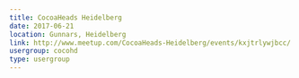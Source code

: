 ```yaml
---
title: CocoaHeads Heidelberg
date: 2017-06-21
location: Gunnars, Heidelberg
link: http://www.meetup.com/CocoaHeads-Heidelberg/events/kxjtrlywjbcc/
usergroup: cocohd
type: usergroup
---
```

